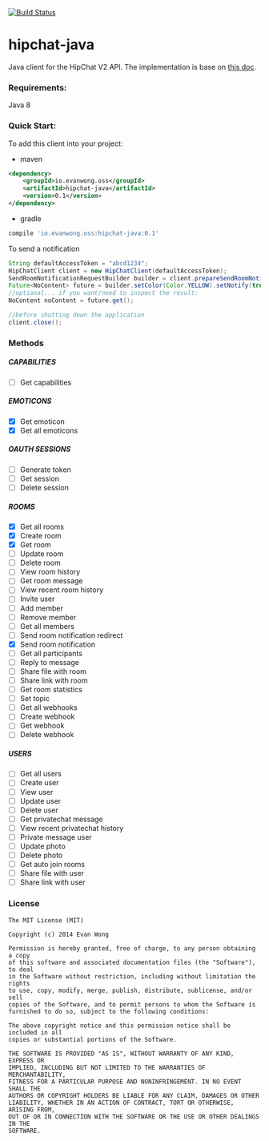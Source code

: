 [![Build Status](https://snap-ci.com/evanwong/hipchat-java/branch/develop/build_image)](https://snap-ci.com/evanwong/hipchat-java/branch/develop)

hipchat-java
============
Java client for the HipChat V2 API. The implementation is base on [this doc](https://www.hipchat.com/docs/apiv2).


###  Requirements:
Java 8

### Quick Start:
To add this client into your project:

* maven
```xml
<dependency>
    <groupId>io.evanwong.oss</groupId>
    <artifactId>hipchat-java</artifactId>
    <version>0.1</version>
</dependency>
```
* gradle
```gradle
compile 'io.evanwong.oss:hipchat-java:0.1'
```

To send a notification
```java
String defaultAccessToken = "abcd1234";
HipChatClient client = new HipChatClient(defaultAccessToken);
SendRoomNotificationRequestBuilder builder = client.prepareSendRoomNotificationRequestBuilder("myRoom", "hello world!");
Future<NoContent> future = builder.setColor(Color.YELLOW).setNotify(true).build().execute();
//optional... if you want/need to inspect the result:
NoContent noContent = future.get();

//before shutting down the application
client.close();
```

### Methods

##### CAPABILITIES
- [ ] Get capabilities

##### EMOTICONS
- [x] Get emoticon
- [x] Get all emoticons

##### OAUTH SESSIONS
- [ ] Generate token
- [ ] Get session
- [ ] Delete session

##### ROOMS
- [x] Get all rooms
- [x] Create room
- [x] Get room
- [ ] Update room
- [ ] Delete room
- [ ] View room history
- [ ] Get room message
- [ ] View recent room history
- [ ] Invite user
- [ ] Add member
- [ ] Remove member
- [ ] Get all members
- [ ] Send room notification redirect
- [x] Send room notification
- [ ] Get all participants
- [ ] Reply to message
- [ ] Share file with room
- [ ] Share link with room
- [ ] Get room statistics
- [ ] Set topic
- [ ] Get all webhooks
- [ ] Create webhook
- [ ] Get webhook
- [ ] Delete webhook

##### USERS
- [ ] Get all users
- [ ] Create user
- [ ] View user
- [ ] Update user
- [ ] Delete user
- [ ] Get privatechat message
- [ ] View recent privatechat history
- [ ] Private message user
- [ ] Update photo
- [ ] Delete photo
- [ ] Get auto join rooms
- [ ] Share file with user
- [ ] Share link with user

### License

    The MIT License (MIT)

    Copyright (c) 2014 Evan Wong

    Permission is hereby granted, free of charge, to any person obtaining a copy
    of this software and associated documentation files (the "Software"), to deal
    in the Software without restriction, including without limitation the rights
    to use, copy, modify, merge, publish, distribute, sublicense, and/or sell
    copies of the Software, and to permit persons to whom the Software is
    furnished to do so, subject to the following conditions:

    The above copyright notice and this permission notice shall be included in all
    copies or substantial portions of the Software.

    THE SOFTWARE IS PROVIDED "AS IS", WITHOUT WARRANTY OF ANY KIND, EXPRESS OR
    IMPLIED, INCLUDING BUT NOT LIMITED TO THE WARRANTIES OF MERCHANTABILITY,
    FITNESS FOR A PARTICULAR PURPOSE AND NONINFRINGEMENT. IN NO EVENT SHALL THE
    AUTHORS OR COPYRIGHT HOLDERS BE LIABLE FOR ANY CLAIM, DAMAGES OR OTHER
    LIABILITY, WHETHER IN AN ACTION OF CONTRACT, TORT OR OTHERWISE, ARISING FROM,
    OUT OF OR IN CONNECTION WITH THE SOFTWARE OR THE USE OR OTHER DEALINGS IN THE
    SOFTWARE.
